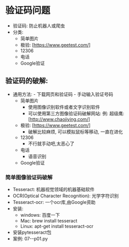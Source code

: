 # 验证码问题
- 验证码: 防止机器人或爬虫
- 分类:
    - 简单图片
    - 极验: [https://www.geetest.com/]
    - 12306
    - 电话
    - Google验证
## 验证码的破解:
- 通用方法:
        - 下载网页和验证码
        - 手动输入验证号码
    - 简单图片
        - 使用图像识别软件或者文字识别软件
        - 可以使用第三方图像验证码破解网站: 例: 超级鹰:[http://www.chaojiying.com/]
    - 极验: [https://www.geetest.com/]
        - 破解比较麻烦, 可以模拟鼠标等移动, 一直在进化
    - 12306
        - 不行就手动吧,太恶心了
    - 电话
        - 语音识别
    - Google验证
### 简单图像验证码破解 
- Tesseract: 机器视觉领域的机器基础软件
- OCR(Optical Character Recognition): 光学字符识别
- Tesseract-ocr: 一个ocr库,由Google资助
- 安装: 
    - windows: 百度一下
    - Mac: brew install tesseract
    - Linux: apt-get install tesseract-ocr
- 安装pytesseract包
- 案例: 07--p01.py